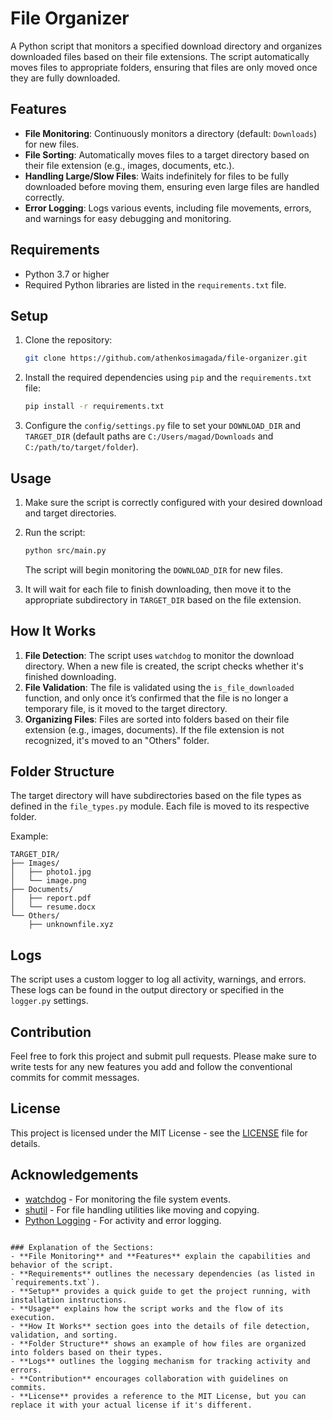 # File Organizer

A Python script that monitors a specified download directory and organizes downloaded files based on their file extensions. The script automatically moves files to appropriate folders, ensuring that files are only moved once they are fully downloaded.

## Features
- **File Monitoring**: Continuously monitors a directory (default: `Downloads`) for new files.
- **File Sorting**: Automatically moves files to a target directory based on their file extension (e.g., images, documents, etc.).
- **Handling Large/Slow Files**: Waits indefinitely for files to be fully downloaded before moving them, ensuring even large files are handled correctly.
- **Error Logging**: Logs various events, including file movements, errors, and warnings for easy debugging and monitoring.

## Requirements
- Python 3.7 or higher
- Required Python libraries are listed in the `requirements.txt` file.

## Setup

1. Clone the repository:
   ```bash
   git clone https://github.com/athenkosimagada/file-organizer.git
   ```

2. Install the required dependencies using `pip` and the `requirements.txt` file:
   ```bash
   pip install -r requirements.txt
   ```

3. Configure the `config/settings.py` file to set your `DOWNLOAD_DIR` and `TARGET_DIR` (default paths are `C:/Users/magad/Downloads` and `C:/path/to/target/folder`).

## Usage

1. Make sure the script is correctly configured with your desired download and target directories.

2. Run the script:
   ```bash
   python src/main.py
   ```
   The script will begin monitoring the `DOWNLOAD_DIR` for new files.

3. It will wait for each file to finish downloading, then move it to the appropriate subdirectory in `TARGET_DIR` based on the file extension.

## How It Works

1. **File Detection**: The script uses `watchdog` to monitor the download directory. When a new file is created, the script checks whether it's finished downloading.
2. **File Validation**: The file is validated using the `is_file_downloaded` function, and only once it’s confirmed that the file is no longer a temporary file, is it moved to the target directory.
3. **Organizing Files**: Files are sorted into folders based on their file extension (e.g., images, documents). If the file extension is not recognized, it's moved to an "Others" folder.

## Folder Structure

The target directory will have subdirectories based on the file types as defined in the `file_types.py` module. Each file is moved to its respective folder.

Example:

```
TARGET_DIR/
├── Images/
│   ├── photo1.jpg
│   └── image.png
├── Documents/
│   ├── report.pdf
│   └── resume.docx
└── Others/
    ├── unknownfile.xyz
```

## Logs

The script uses a custom logger to log all activity, warnings, and errors. These logs can be found in the output directory or specified in the `logger.py` settings.

## Contribution

Feel free to fork this project and submit pull requests. Please make sure to write tests for any new features you add and follow the conventional commits for commit messages.

## License

This project is licensed under the MIT License - see the [LICENSE](LICENSE) file for details.

## Acknowledgements

- [watchdog](https://pypi.org/project/watchdog/) - For monitoring the file system events.
- [shutil](https://docs.python.org/3/library/shutil.html) - For file handling utilities like moving and copying.
- [Python Logging](https://docs.python.org/3/library/logging.html) - For activity and error logging.
```

### Explanation of the Sections:
- **File Monitoring** and **Features** explain the capabilities and behavior of the script.
- **Requirements** outlines the necessary dependencies (as listed in `requirements.txt`).
- **Setup** provides a quick guide to get the project running, with installation instructions.
- **Usage** explains how the script works and the flow of its execution.
- **How It Works** section goes into the details of file detection, validation, and sorting.
- **Folder Structure** shows an example of how files are organized into folders based on their types.
- **Logs** outlines the logging mechanism for tracking activity and errors.
- **Contribution** encourages collaboration with guidelines on commits.
- **License** provides a reference to the MIT License, but you can replace it with your actual license if it's different.